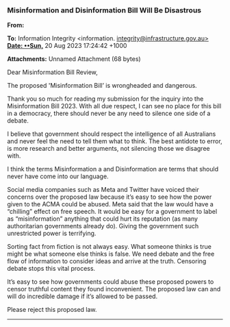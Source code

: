 ### Misinformation and Disinformation Bill Will Be Disastrous

**From:**

**To:** Information Integrity <information. [integrity@infrastructure.gov.au>](mailto:information._integrity@infrastructure.gov.au)
**[Date: ••Sun,](mailto:information._integrity@infrastructure.gov.au)** 20 Aug 2023 17:24:42 +1000

**Attachments:** Unnamed Attachment (68 bytes)

Dear Misinformation Bill Review,

The proposed 'Misinformation Bill’ is wrongheaded and dangerous.

Thank you so much for reading my submission for the inquiry into the Misinformation Bill 2023. With all due respect, I
can see no place for this bill in a democracy, there should never be any need to silence one side of a debate.

I believe that government should respect the intelligence of all Australians and never feel the need to tell them what to
think. The best antidote to error, is more research and better arguments, not silencing those we disagree with.

I think the terms Misinformation a and Disinformation are terms that should never have come into our language.

Social media companies such as Meta and Twitter have voiced their concerns over the proposed law because it’s
easy to see how the power given to the ACMA could be abused. Meta said that the law would have a “chilling” effect
on free speech. It would be easy for a government to label as “misinformation” anything that could hurt its reputation
(as many authoritarian governments already do). Giving the government such unrestricted power is terrifying.

Sorting fact from fiction is not always easy. What someone thinks is true might be what someone else thinks is false.
We need debate and the free flow of information to consider ideas and arrive at the truth. Censoring debate stops this
vital process.

It’s easy to see how governments could abuse these proposed powers to censor truthful content they found
inconvenient. The proposed law can and will do incredible damage if it’s allowed to be passed.

Please reject this proposed law.


-----

